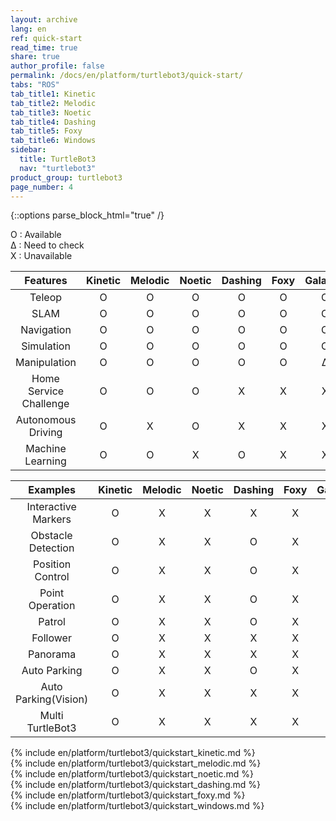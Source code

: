 ```yaml
---
layout: archive
lang: en
ref: quick-start
read_time: true
share: true
author_profile: false
permalink: /docs/en/platform/turtlebot3/quick-start/
tabs: "ROS"
tab_title1: Kinetic
tab_title2: Melodic
tab_title3: Noetic
tab_title4: Dashing
tab_title5: Foxy
tab_title6: Windows
sidebar:
  title: TurtleBot3
  nav: "turtlebot3"
product_group: turtlebot3
page_number: 4
---
```


<div style="counter-reset: h1 2"></div>
<div style="counter-reset: h2 0"></div>

{::options parse_block_html="true" /}

O : Available  
&#8710; : Need to check  
X : Unavailable

|        Features        | Kinetic | Melodic | Noetic | Dashing | Foxy | Galactic | Humble |
|:----------------------:|:-------:|:-------:|:------:|:-------:|:----:|:--------:|:------:|
|         Teleop         |    O    |    O    |   O    |    O    |  O   |    O     |   O    |
|          SLAM          |    O    |    O    |   O    |    O    |  O   |    O     |   O    |
|       Navigation       |    O    |    O    |   O    |    O    |  O   |    O     |   O    |
|       Simulation       |    O    |    O    |   O    |    O    |  O   |    O     |   O    |
|      Manipulation      |    O    |    O    |   O    |    O    |  O   | &#8710;  |   O    |
| Home Service Challenge |    O    |    O    |   O    |    X    |  X   |    X     |   X    |
|   Autonomous Driving   |    O    |    X    |   O    |    X    |  X   |    X     |   X    |
|    Machine Learning    |    O    |    O    |   X    |    O    |  X   |    X     |   X    |

|       Examples       | Kinetic | Melodic | Noetic | Dashing | Foxy | Galactic | Humble |
|:--------------------:|:-------:|:-------:|:------:|:-------:|:----:|:--------:|:------:|
| Interactive Markers  |    O    |    X    |   X    |    X    |  X   |    X     |   X    |
|  Obstacle Detection  |    O    |    X    |   X    |    O    |  X   |    X     |   X    |
|   Position Control   |    O    |    X    |   X    |    O    |  X   |    X     |   X    |
|   Point Operation    |    O    |    X    |   X    |    O    |  X   |    X     |   X    |
|        Patrol        |    O    |    X    |   X    |    O    |  X   |    X     |   X    |
|       Follower       |    O    |    X    |   X    |    X    |  X   |    X     |   X    |
|       Panorama       |    O    |    X    |   X    |    X    |  X   |    X     |   X    |
|     Auto Parking     |    O    |    X    |   X    |    O    |  X   |    X     |   X    |
| Auto Parking(Vision) |    O    |    X    |   X    |    X    |  X   |    X     |   X    |
|   Multi TurtleBot3   |    O    |    X    |   X    |    X    |  X   |    X     |   X    |


<section data-id="{{ page.tab_title1 }}" class="tab_contents">
{% include en/platform/turtlebot3/quickstart_kinetic.md %}
</section>

<section data-id="{{ page.tab_title2 }}" class="tab_contents">
{% include en/platform/turtlebot3/quickstart_melodic.md %}
</section>

<section data-id="{{ page.tab_title3 }}" class="tab_contents">
{% include en/platform/turtlebot3/quickstart_noetic.md %}
</section>

<section data-id="{{ page.tab_title4 }}" class="tab_contents">
{% include en/platform/turtlebot3/quickstart_dashing.md %}
</section>

<section data-id="{{ page.tab_title5 }}" class="tab_contents">
{% include en/platform/turtlebot3/quickstart_foxy.md %}
</section>

<section data-id="{{ page.tab_title6 }}" class="tab_contents">
{% include en/platform/turtlebot3/quickstart_windows.md %}
</section>


<!--

Log:
20201018
- JS code is addeds to default.html.
- The made js code performs adding a class named "selected" to .archive class.
- when archive class name is changed, I want the include specific fragnments will appear and the other fragments not show up (display: none;)

20201019
- If statement only works one time when the pate is loaded. Manipulate css property, display: none or block.

20201020
- {::options parse_block_html="true" /} 옵션을 통해, Block Level 의 블럭과 마크다운을 같이 사용할수있다.
- {: .} 로 통해, ID 또는 class 지정이 가능하다.

20201029

- Page 로드시, Object에 data를 저장하여 Tab이 게속 선택되어지게끔 해야한다.
- tutorialrepublic.com/faq/how-to-keep-the-current-tab-active-on-page-reload-in-bootstrap.php#:~:text=Answer%3A%20Use%20the%20HTML5%20localStorage,tab%20selected%20on%20page%20reload.

-->
